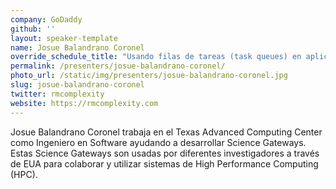 ```yaml
---
company: GoDaddy
github: ''
layout: speaker-template
name: Josue Balandrano Coronel
override_schedule_title: "Usando filas de tareas (task queues) en aplicaciones web"
permalink: /presenters/josue-balandrano-coronel/
photo_url: /static/img/presenters/josue-balandrano-coronel.jpg
slug: josue-balandrano-coronel
twitter: rmcomplexity
website: https://rmcomplexity.com
---
```


Josue Balandrano Coronel trabaja en el Texas Advanced Computing Center como Ingeniero en Software ayudando a desarrollar Science Gateways.
Estas Science Gateways son usadas por diferentes investigadores a través de EUA para colaborar y utilizar sistemas de High Performance Computing (HPC).
